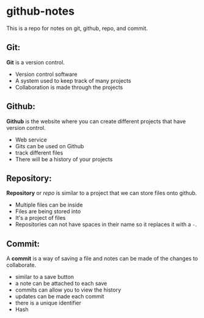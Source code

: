 # github-notes
This is a repo for notes on git, github, repo, and commit.
## Git:
**Git** is a version control.
 * Version control software
 * A system used to keep track of many projects
 * Collaboration is made through the projects

## Github:
**Github** is the website where you can create different projects that have version control.
 * Web service
 * Gits can be used on Github
 * track different files
 * There will be a history of your projects
## Repository:
**Repository** or _repo_ is similar to a project that we can store files onto github. 
 * Multiple files can be inside
 * Files are being stored into
 * It's a project of files
 * Repositories can not have spaces in their name so it replaces it with a `-`.
## Commit:
A **commit** is a way of saving a file and notes can be made of the changes to collaborate. 
 * similar to a save button
 * a note can be attached to each save
 * commits can allow you to view the history
 * updates can be made each commit
 * there is a unique identifier
 * Hash
